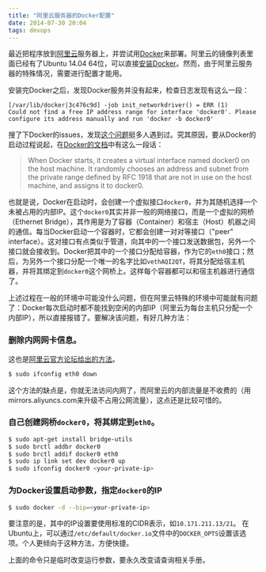 ```yaml
---
title: "阿里云服务器的Docker配置"
date: 2014-07-30 20:04
tags: devops
---
```


最近把程序放到[阿里云](http://www.aliyun.com)服务器上，并尝试用[Docker](https://www.docker.com)来部署。阿里云的镜像列表里面已经有了Ubuntu 14.04 64位，可以直接[安装Docker](https://docs.docker.com/installation/ubuntulinux/)。然而，由于阿里云服务器的特殊情况，需要进行配置才能用。

安装完Docker之后，发现Docker服务并没有起来，检查日志发现有这么一段：

~~~
[/var/lib/docker|3c476c9d] -job init_networkdriver() = ERR (1)
Could not find a free IP address range for interface 'docker0'. Please configure its address manually and run 'docker -b docker0'
~~~

搜了下Docker的issues，发现[这个问题](https://github.com/docker/docker/issues/362)挺多人遇到过。究其原因，要从Docker的启动过程说起，在[Docker的文档](https://docs.docker.com/articles/networking/)中有这么一段话：

> When Docker starts, it creates a virtual interface named docker0 on the host machine. It randomly chooses an address and subnet from the private range defined by RFC 1918 that are not in use on the host machine, and assigns it to docker0.

也就是说，Docker在启动时，会创建一个虚拟接口`docker0`，并为其随机选择一个未被占用的内部IP。这个`docker0`其实并非一般的网络接口，而是一个虚拟的网桥（Ethernet Bridge），其作用是为了容器（Container）和宿主（Host）机器之间的通信。每当Docker启动一个容器时，它都会创建一对对等接口（"peer" interface）。这对接口有点类似于管道，向其中的一个接口发送数据包，另外一个接口就会接收到。Docker把其中的一个接口分配给容器，作为它的`eth0`接口；然后，为另外一个接口分配一个唯一的名字比如`vethAQI2QT`，将其分配给宿主机器，并将其绑定到`docker0`这个网桥上。这样每个容器都可以和宿主机器进行通信了。

上述过程在一般的环境中可能没什么问题，但在阿里云特殊的环境中可能就有问题了：Docker每次启动时都不能找到空闲的内部IP（阿里云为每台主机只分配一个内部IP），所以直接报错了。要解决该问题，有好几种方法：

### 删除内网网卡信息。

这也是[阿里云官方论坛给出的方法](http://bbs.aliyun.com/read/152090.html)。

~~~ bash
$ sudo ifconfig eth0 down
~~~

这个方法的缺点是，你就无法访问内网了，而阿里云的内部流量是不收费的（用mirrors.aliyuncs.com来升级不占用公网流量），这点还是比较可惜的。

### 自己创建网桥`docker0`，将其绑定到`eth0`。

~~~ bash
$ sudo apt-get install bridge-utils
$ sudo brctl addbr docker0
$ sudo brctl addif docker0 eth0
$ sudo ip link set dev docker0 up
$ sudo ifconfig docker0 <your-private-ip>
~~~

### 为Docker设置启动参数，指定`docker0`的IP

~~~ bash
$ sudo docker -d --bip=<your-private-ip>
~~~

要注意的是，其中的IP设置要使用标准的CIDR表示，如`10.171.211.13/21`。 在Ubuntu上，可以通过`/etc/default/docker.io`文件中的`DOCKER_OPTS`设置该选项。个人更倾向于这种方法，方便快捷。

上面的命令只是临时改变运行参数，要永久改变请查询相关手册。
